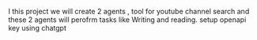 I this project we will create 2 agents , tool for youtube channel search and these 2 agents will perofrm tasks like Writing and reading.
setup openapi key using chatgpt